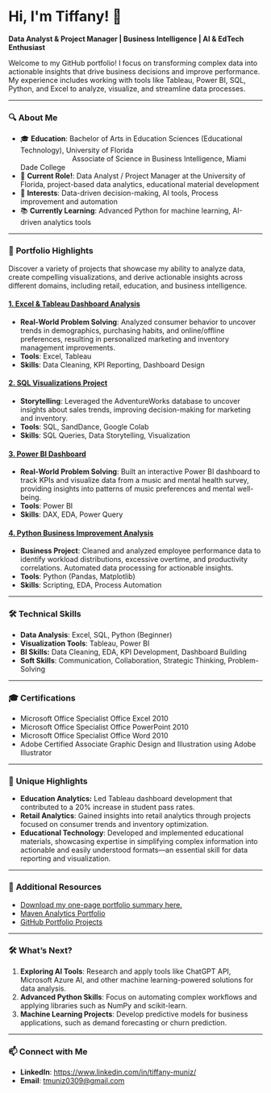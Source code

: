 # Hi, I'm Tiffany! 👋 

**Data Analyst & Project Manager | Business Intelligence | AI & EdTech Enthusiast**  

Welcome to my GitHub portfolio! I focus on transforming complex data into actionable insights that drive business decisions and improve performance. My experience includes working with tools like Tableau, Power BI, SQL, Python, and Excel to analyze, visualize, and streamline data processes. 

---

### 🔍 **About Me**
- 🎓 **Education**: Bachelor of Arts in Education Sciences (Educational Technology), University of Florida  
&nbsp;&nbsp;&nbsp;&nbsp;&nbsp;&nbsp;&nbsp;&nbsp;&nbsp;&nbsp;&nbsp;&nbsp;&nbsp;&nbsp;&nbsp;&nbsp;&nbsp;&nbsp;&nbsp;&nbsp;&nbsp;&nbsp;&nbsp;&nbsp;&nbsp;&nbsp;Associate of Science in Business Intelligence, Miami Dade College  
- 💼 **Current Role!**: Data Analyst / Project Manager at the University of Florida, project-based data analytics, educational material development  
- 🌟 **Interests**: Data-driven decision-making, AI tools, Process improvement and automation
- 📚 **Currently Learning**: Advanced Python for machine learning, AI-driven analytics tools  

---

### 📂 **Portfolio Highlights**
Discover a variety of projects that showcase my ability to analyze data, create compelling visualizations, and derive actionable insights across different domains, including retail, education, and business intelligence.

#### [1. Excel & Tableau Dashboard Analysis](https://github.com/tiffanymnz/Portfolio/tree/main/Data-Analytics-Portfolio/Project-1-Consumer-Behavior-Excel-%26-Tableau)
- **Real-World Problem Solving**: Analyzed consumer behavior to uncover trends in demographics, purchasing habits, and online/offline preferences, resulting in personalized marketing and inventory management improvements.
- **Tools**: Excel, Tableau  
- **Skills**: Data Cleaning, KPI Reporting, Dashboard Design

#### [2. SQL Visualizations Project](https://github.com/tiffanymnz/Portfolio/tree/main/Data-Analytics-Portfolio/Project-2-Sales-Analysis-SQL)
- **Storytelling**: Leveraged the AdventureWorks database to uncover insights about sales trends, improving decision-making for marketing and inventory.  
- **Tools**: SQL, SandDance, Google Colab
- **Skills**: SQL Queries, Data Storytelling, Visualization

#### [3. Power BI Dashboard](https://github.com/tiffanymnz/Portfolio/tree/main/Data-Analytics-Portfolio/Project-3-Music%26Mental-Health-PowerBI)
- **Real-World Problem Solving**:  Built an interactive Power BI dashboard to track KPIs and visualize data from a music and mental health survey, providing insights into patterns of music preferences and mental well-being.
- **Tools**: Power BI  
- **Skills**: DAX, EDA, Power Query

#### [4. Python Business Improvement Analysis](https://github.com/tiffanymnz/Portfolio/tree/main/Data-Analytics-Portfolio/Project-4-Employee-Scheduling-Python)
- **Business Project**: Cleaned and analyzed employee performance data to identify workload distributions, excessive overtime, and productivity correlations. Automated data processing for actionable insights.
- **Tools**: Python (Pandas, Matplotlib)  
- **Skills**:  Scripting, EDA, Process Automation


---

### 🛠️ **Technical Skills**
- **Data Analysis**: Excel, SQL, Python (Beginner)
- **Visualization Tools**: Tableau, Power BI
- **BI Skills:** Data Cleaning, EDA, KPI Development, Dashboard Building
- **Soft Skills**: Communication, Collaboration, Strategic Thinking, Problem-Solving  

---

### 🎓 **Certifications** 
- Microsoft Office Specialist Office Excel 2010
- Microsoft Office Specialist Office PowerPoint 2010
- Microsoft Office Specialist Office Word 2010
- Adobe Certified Associate Graphic Design and Illustration using Adobe Illustrator

---

### 🎯 **Unique Highlights**
- **Education Analytics:** Led Tableau dashboard development that contributed to a 20% increase in student pass rates.
- **Retail Analytics**: Gained insights into retail analytics through projects focused on consumer trends and inventory optimization. 
- **Educational Technology**: Developed and implemented educational materials, showcasing expertise in simplifying complex information into actionable and easily understood formats—an essential skill for data reporting and visualization.
---



### 📄 **Additional Resources**
- [Download my one-page portfolio summary here.](https://github.com/tiffanymnz/Portfolio/blob/main/Data-Analytics-Portfolio/One%20Page%20Summary.pdf)
- [Maven Analytics Portfolio](http://mavenanalytics.io/profile/tiffanymuniz)
- [GitHub Portfolio Projects](https://github.com/tiffanymnz/Portfolio) 

---

### 🛠️ **What’s Next?**
1. **Exploring AI Tools**: Research and apply tools like ChatGPT API, Microsoft Azure AI, and other machine learning-powered solutions for data analysis.  
2. **Advanced Python Skills**: Focus on automating complex workflows and applying libraries such as NumPy and scikit-learn.  
3. **Machine Learning Projects**: Develop predictive models for business applications, such as demand forecasting or churn prediction.  

---

### 📫 **Connect with Me**
- **LinkedIn**: https://www.linkedin.com/in/tiffany-muniz/ 
- **Email**: tmuniz0309@gmail.com

